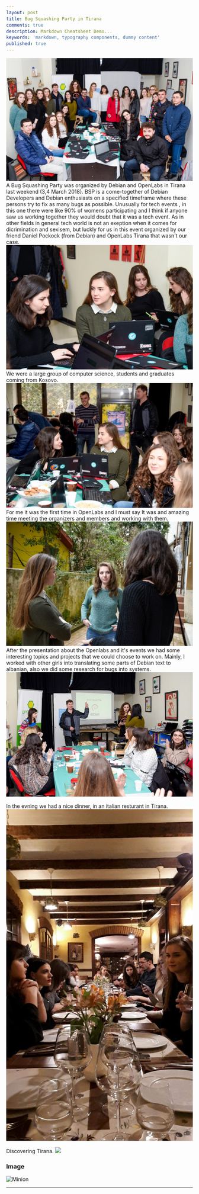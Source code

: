 ```yaml
---
layout: post
title: Bug Squashing Party in Tirana
comments: true
description: Markdown Cheatsheet Demo...
keywords: 'markdown, typography components, dummy content'
published: true
---
```

<img src="\assets\images\IMG_20180306_183729.png">  
A Bug Squashing Party was organized  by Debian and OpenLabs in Tirana last weekend (3,4 March 2018). BSP is a come-together of Debian Developers and Debian enthusiasts on a specified timeframe where these persons try to fix as many bugs as possible.
Unusually for tech events , in this one there were like 90% of womens participating and I think if anyone saw us working together they would doubt that it was a tech event. 
As in other fields in general tech world is not an exeption when it comes for dicrimination and sexisem, 
but luckly for us in this event organized by our friend Daniel Pockock (from Debian) and OpenLabs Tirana that wasn't our case. 
<img src="\assets\images\ARP2102.jpg">  
We were a large group of computer science, students and graduates coming from Kosovo. 
<img src="\assets\images\ARP2105.jpg">
For me it was the first time in OpenLabs and I must say It was and amazing time meeting the organizers and members and working with them.
<img src="\assets\images\ARP2148.jpg">
After the presentation about the Openlabs and it's events we had some interesting topics and projects that we could choose to work on. Mainly, I worked with other girls into translating some parts of Debian text to albanian, also we did some research for bugs into systems. 
<img src="\assets\images\1024px-ARP2076.jpg">  

In the evning we had a nice dinner, in an italian resturant in Tirana. 
<img src="\assets\images\received_10215234012913723.jpeg">

Discovering Tirana. 
<img src="\assets\images\IMG_20180304_114027.jpg">


<div class="divider"></div>

### Image

![Minion](http://octodex.github.com/images/minion.png)

---
